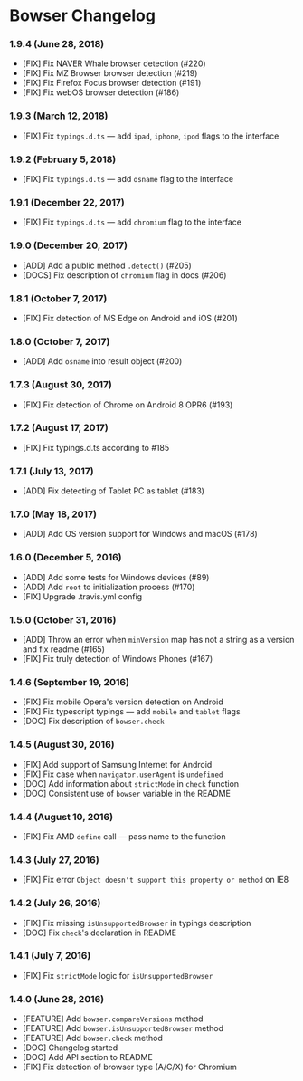 # Bowser Changelog

### 1.9.4 (June 28, 2018)
- [FIX] Fix NAVER Whale browser detection (#220)
- [FIX] Fix MZ Browser browser detection (#219)
- [FIX] Fix Firefox Focus browser detection (#191)
- [FIX] Fix webOS browser detection (#186)

### 1.9.3 (March 12, 2018)
- [FIX] Fix `typings.d.ts` — add `ipad`, `iphone`, `ipod` flags to the interface

### 1.9.2 (February 5, 2018)
- [FIX] Fix `typings.d.ts` — add `osname` flag to the interface

### 1.9.1 (December 22, 2017)
- [FIX] Fix `typings.d.ts` — add `chromium` flag to the interface

### 1.9.0 (December 20, 2017)
- [ADD] Add a public method `.detect()` (#205)
- [DOCS] Fix description of `chromium` flag in docs (#206)

### 1.8.1 (October 7, 2017)
- [FIX] Fix detection of MS Edge on Android and iOS (#201)

### 1.8.0 (October 7, 2017)
- [ADD] Add `osname` into result object (#200)

### 1.7.3 (August 30, 2017)
- [FIX] Fix detection of Chrome on Android 8 OPR6 (#193)

### 1.7.2 (August 17, 2017)
- [FIX] Fix typings.d.ts according to #185

### 1.7.1 (July 13, 2017)
- [ADD] Fix detecting of Tablet PC as tablet (#183)

### 1.7.0 (May 18, 2017)
- [ADD] Add OS version support for Windows and macOS (#178)

### 1.6.0 (December 5, 2016)
- [ADD] Add some tests for Windows devices (#89)
- [ADD] Add `root` to initialization process (#170)
- [FIX] Upgrade .travis.yml config

### 1.5.0 (October 31, 2016)
- [ADD] Throw an error when `minVersion` map has not a string as a version and fix readme (#165)
- [FIX] Fix truly detection of Windows Phones (#167) 

### 1.4.6 (September 19, 2016)
- [FIX] Fix mobile Opera's version detection on Android
- [FIX] Fix typescript typings — add `mobile` and `tablet` flags
- [DOC] Fix description of `bowser.check`

### 1.4.5 (August 30, 2016)

- [FIX] Add support of Samsung Internet for Android
- [FIX] Fix case when `navigator.userAgent` is `undefined`
- [DOC] Add information about `strictMode` in `check` function
- [DOC] Consistent use of `bowser` variable in the README

### 1.4.4 (August 10, 2016)

- [FIX] Fix AMD `define` call — pass name to the function

### 1.4.3 (July 27, 2016)

- [FIX] Fix error `Object doesn't support this property or method` on IE8

### 1.4.2 (July 26, 2016)

- [FIX] Fix missing `isUnsupportedBrowser` in typings description
- [DOC] Fix `check`'s declaration in README

### 1.4.1 (July 7, 2016)

- [FIX] Fix `strictMode` logic for `isUnsupportedBrowser`

### 1.4.0 (June 28, 2016)

- [FEATURE] Add `bowser.compareVersions` method
- [FEATURE] Add `bowser.isUnsupportedBrowser` method
- [FEATURE] Add `bowser.check` method
- [DOC] Changelog started
- [DOC] Add API section to README
- [FIX] Fix detection of browser type (A/C/X) for Chromium 
